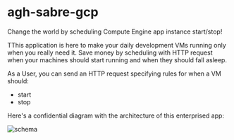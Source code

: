 # agh-sabre-gcp

Change the world by scheduling Compute Engine app instance start/stop! 

TThis application is here to make your daily development VMs running only when you really need it. Save money by scheduling with HTTP request when your machines should start running and when they should fall asleep. 

As a User, you can send an HTTP request specifying rules for when a VM should: 
- start
- stop

Here's a confidential diagram with the architecture of this enterprised app:  

![schema](https://user-images.githubusercontent.com/56227920/208008612-dbb1f3fb-cd72-4e49-b149-5301602788bd.png)
